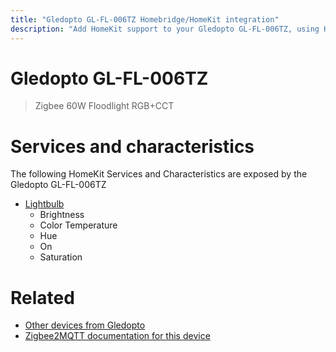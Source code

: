 ```yaml
---
title: "Gledopto GL-FL-006TZ Homebridge/HomeKit integration"
description: "Add HomeKit support to your Gledopto GL-FL-006TZ, using Homebridge, Zigbee2MQTT and homebridge-z2m."
---
```

<!---
This file has been GENERATED using src/docgen/docgen.ts
DO NOT EDIT THIS FILE MANUALLY!
-->
# Gledopto GL-FL-006TZ
> Zigbee 60W Floodlight RGB+CCT


# Services and characteristics
The following HomeKit Services and Characteristics are exposed by
the Gledopto GL-FL-006TZ

* [Lightbulb](../../light.md)
  * Brightness
  * Color Temperature
  * Hue
  * On
  * Saturation


# Related
* [Other devices from Gledopto](../index.md#gledopto)
* [Zigbee2MQTT documentation for this device](https://www.zigbee2mqtt.io/devices/GL-FL-006TZ.html)